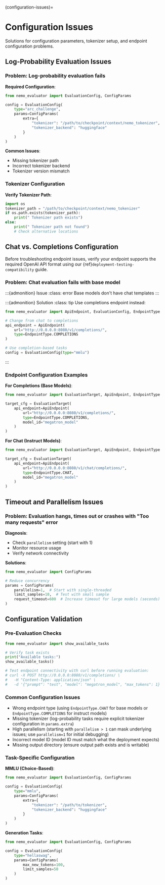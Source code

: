 (configuration-issues)=

# Configuration Issues

Solutions for configuration parameters, tokenizer setup, and endpoint configuration problems.

## Log-Probability Evaluation Issues

###  Problem: Log-probability evaluation fails

**Required Configuration**:

```python
from nemo_evaluator import EvaluationConfig, ConfigParams

config = EvaluationConfig(
    type="arc_challenge",
    params=ConfigParams(
        extra={
            "tokenizer": "/path/to/checkpoint/context/nemo_tokenizer",
            "tokenizer_backend": "huggingface"
        }
    )
)
```

**Common Issues**:

- Missing tokenizer path
- Incorrect tokenizer backend
- Tokenizer version mismatch

### Tokenizer Configuration

**Verify Tokenizer Path**:

```python
import os
tokenizer_path = "/path/to/checkpoint/context/nemo_tokenizer"
if os.path.exists(tokenizer_path):
    print(" Tokenizer path exists")
else:
    print(" Tokenizer path not found")
    # Check alternative locations
```

## Chat vs. Completions Configuration

Before troubleshooting endpoint issues, verify your endpoint supports the required OpenAI API format using our {ref}`deployment-testing-compatibility` guide.

###  Problem: Chat evaluation fails with base model

:::{admonition} Issue
:class: error
Base models don't have chat templates
:::

:::{admonition} Solution
:class: tip
Use completions endpoint instead:

```python
from nemo_evaluator import ApiEndpoint, EvaluationConfig, EndpointType

# Change from chat to completions
api_endpoint = ApiEndpoint(
    url="http://0.0.0.0:8080/v1/completions/",
    type=EndpointType.COMPLETIONS
)

# Use completion-based tasks
config = EvaluationConfig(type="mmlu")
```
:::

### Endpoint Configuration Examples

**For Completions (Base Models)**:

```python
from nemo_evaluator import EvaluationTarget, ApiEndpoint, EndpointType

target_cfg = EvaluationTarget(
    api_endpoint=ApiEndpoint(
        url="http://0.0.0.0:8080/v1/completions/",
        type=EndpointType.COMPLETIONS,
        model_id="megatron_model"
    )
)
```

**For Chat (Instruct Models)**:

```python
from nemo_evaluator import EvaluationTarget, ApiEndpoint, EndpointType

target_cfg = EvaluationTarget(
    api_endpoint=ApiEndpoint(
        url="http://0.0.0.0:8080/v1/chat/completions/",
        type=EndpointType.CHAT,
        model_id="megatron_model"
    )
)
```

## Timeout and Parallelism Issues

###  Problem: Evaluation hangs, times out or crashes with "Too many requests" error

**Diagnosis**:

- Check `parallelism` setting (start with 1)
- Monitor resource usage
- Verify network connectivity

**Solutions**:

```python
from nemo_evaluator import ConfigParams

# Reduce concurrency
params = ConfigParams(
    parallelism=1,  # Start with single-threaded
    limit_samples=10,  # Test with small sample
    request_timeout=600  # Increase timeout for large models (seconds)
)
```


## Configuration Validation

### Pre-Evaluation Checks

```python
from nemo_evaluator import show_available_tasks

# Verify task exists
print("Available tasks:")
show_available_tasks()

# Test endpoint connectivity with curl before running evaluation:
# curl -X POST http://0.0.0.0:8080/v1/completions/ \
#   -H "Content-Type: application/json" \
#   -d '{"prompt": "test", "model": "megatron_model", "max_tokens": 1}'
```

### Common Configuration Issues

- Wrong endpoint type (using `EndpointType.CHAT` for base models or `EndpointType.COMPLETIONS` for instruct models)
- Missing tokenizer (log-probability tasks require explicit tokenizer configuration in `params.extra`)
- High parallelism (starting with `parallelism > 1` can mask underlying issues; use `parallelism=1` for initial debugging)
- Incorrect model ID (model ID must match what the deployment expects)
- Missing output directory (ensure output path exists and is writable)

### Task-Specific Configuration

**MMLU (Choice-Based)**:

```python
from nemo_evaluator import EvaluationConfig, ConfigParams

config = EvaluationConfig(
    type="mmlu",
    params=ConfigParams(
        extra={
            "tokenizer": "/path/to/tokenizer",
            "tokenizer_backend": "huggingface"
        }
    )
)
```

**Generation Tasks**:

```python
from nemo_evaluator import EvaluationConfig, ConfigParams

config = EvaluationConfig(
    type="hellaswag",
    params=ConfigParams(
        max_new_tokens=100,
        limit_samples=50
    )
)
```
